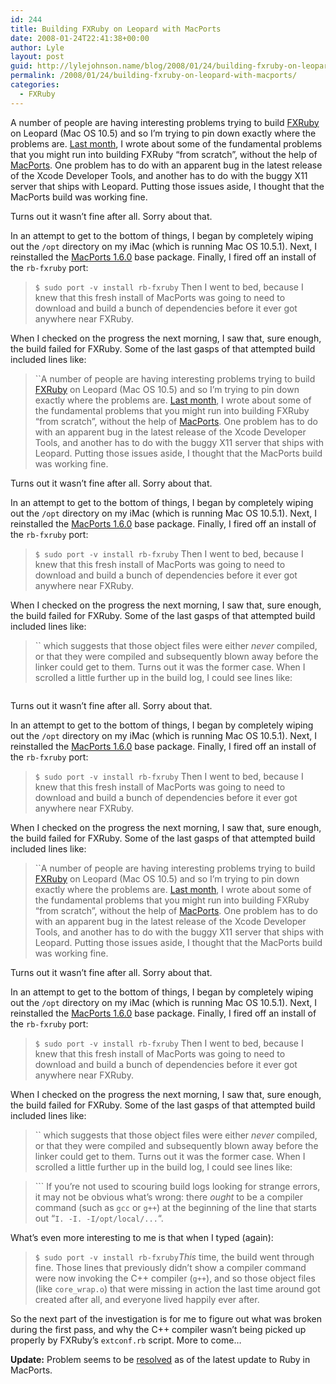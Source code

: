 ```yaml
---
id: 244
title: Building FXRuby on Leopard with MacPorts
date: 2008-01-24T22:41:38+00:00
author: Lyle
layout: post
guid: http://lylejohnson.name/blog/2008/01/24/building-fxruby-on-leopard-with-macports/
permalink: /2008/01/24/building-fxruby-on-leopard-with-macports/
categories:
  - FXRuby
---
```

A number of people are having interesting problems trying to build [FXRuby](http://www.fxruby.org/) on Leopard (Mac OS 10.5) and so I&#8217;m trying to pin down exactly where the problems are. [Last month](http://lylejohnson.name/blog/2007/12/01/building-fox-and-fxruby-on-mac-os-x-leopard/), I wrote about some of the fundamental problems that you might run into building FXRuby &#8220;from scratch&#8221;, without the help of [MacPorts](http://www.macports.org/). One problem has to do with an apparent bug in the latest release of the Xcode Developer Tools, and another has to do with the buggy X11 server that ships with Leopard. Putting those issues aside, I thought that the MacPorts build was working fine.

Turns out it wasn&#8217;t fine after all. Sorry about that.

In an attempt to get to the bottom of things, I began by completely wiping out the `/opt` directory on my iMac (which is running Mac OS 10.5.1). Next, I reinstalled the [MacPorts 1.6.0](http://svn.macports.org/repository/macports/downloads/MacPorts-1.6.0/MacPorts-1.6.0-10.5-Leopard.dmg) base package. Finally, I fired off an install of the `rb-fxruby` port: 

> `$ sudo port -v install rb-fxruby` Then I went to bed, because I knew that this fresh install of MacPorts was going to need to download and build a bunch of dependencies before it ever got anywhere near FXRuby.

When I checked on the progress the next morning, I saw that, sure enough, the build failed for FXRuby. Some of the last gasps of that attempted build included lines like: 

> ``A number of people are having interesting problems trying to build [FXRuby](http://www.fxruby.org/) on Leopard (Mac OS 10.5) and so I&#8217;m trying to pin down exactly where the problems are. [Last month](http://lylejohnson.name/blog/2007/12/01/building-fox-and-fxruby-on-mac-os-x-leopard/), I wrote about some of the fundamental problems that you might run into building FXRuby &#8220;from scratch&#8221;, without the help of [MacPorts](http://www.macports.org/). One problem has to do with an apparent bug in the latest release of the Xcode Developer Tools, and another has to do with the buggy X11 server that ships with Leopard. Putting those issues aside, I thought that the MacPorts build was working fine.

Turns out it wasn&#8217;t fine after all. Sorry about that.

In an attempt to get to the bottom of things, I began by completely wiping out the `/opt` directory on my iMac (which is running Mac OS 10.5.1). Next, I reinstalled the [MacPorts 1.6.0](http://svn.macports.org/repository/macports/downloads/MacPorts-1.6.0/MacPorts-1.6.0-10.5-Leopard.dmg) base package. Finally, I fired off an install of the `rb-fxruby` port: 

> `$ sudo port -v install rb-fxruby` Then I went to bed, because I knew that this fresh install of MacPorts was going to need to download and build a bunch of dependencies before it ever got anywhere near FXRuby.

When I checked on the progress the next morning, I saw that, sure enough, the build failed for FXRuby. Some of the last gasps of that attempted build included lines like: 

>``  which suggests that those object files were either _never_ compiled, or that they were compiled and subsequently blown away before the linker could get to them. Turns out it was the former case. When I scrolled a little further up in the build log, I could see lines like: 

> ```A number of people are having interesting problems trying to build [FXRuby](http://www.fxruby.org/) on Leopard (Mac OS 10.5) and so I&#8217;m trying to pin down exactly where the problems are. [Last month](http://lylejohnson.name/blog/2007/12/01/building-fox-and-fxruby-on-mac-os-x-leopard/), I wrote about some of the fundamental problems that you might run into building FXRuby &#8220;from scratch&#8221;, without the help of [MacPorts](http://www.macports.org/). One problem has to do with an apparent bug in the latest release of the Xcode Developer Tools, and another has to do with the buggy X11 server that ships with Leopard. Putting those issues aside, I thought that the MacPorts build was working fine.

Turns out it wasn&#8217;t fine after all. Sorry about that.

In an attempt to get to the bottom of things, I began by completely wiping out the `/opt` directory on my iMac (which is running Mac OS 10.5.1). Next, I reinstalled the [MacPorts 1.6.0](http://svn.macports.org/repository/macports/downloads/MacPorts-1.6.0/MacPorts-1.6.0-10.5-Leopard.dmg) base package. Finally, I fired off an install of the `rb-fxruby` port: 

> `$ sudo port -v install rb-fxruby` Then I went to bed, because I knew that this fresh install of MacPorts was going to need to download and build a bunch of dependencies before it ever got anywhere near FXRuby.

When I checked on the progress the next morning, I saw that, sure enough, the build failed for FXRuby. Some of the last gasps of that attempted build included lines like: 

> ``A number of people are having interesting problems trying to build [FXRuby](http://www.fxruby.org/) on Leopard (Mac OS 10.5) and so I&#8217;m trying to pin down exactly where the problems are. [Last month](http://lylejohnson.name/blog/2007/12/01/building-fox-and-fxruby-on-mac-os-x-leopard/), I wrote about some of the fundamental problems that you might run into building FXRuby &#8220;from scratch&#8221;, without the help of [MacPorts](http://www.macports.org/). One problem has to do with an apparent bug in the latest release of the Xcode Developer Tools, and another has to do with the buggy X11 server that ships with Leopard. Putting those issues aside, I thought that the MacPorts build was working fine.

Turns out it wasn&#8217;t fine after all. Sorry about that.

In an attempt to get to the bottom of things, I began by completely wiping out the `/opt` directory on my iMac (which is running Mac OS 10.5.1). Next, I reinstalled the [MacPorts 1.6.0](http://svn.macports.org/repository/macports/downloads/MacPorts-1.6.0/MacPorts-1.6.0-10.5-Leopard.dmg) base package. Finally, I fired off an install of the `rb-fxruby` port: 

> `$ sudo port -v install rb-fxruby` Then I went to bed, because I knew that this fresh install of MacPorts was going to need to download and build a bunch of dependencies before it ever got anywhere near FXRuby.

When I checked on the progress the next morning, I saw that, sure enough, the build failed for FXRuby. Some of the last gasps of that attempted build included lines like: 

>``  which suggests that those object files were either _never_ compiled, or that they were compiled and subsequently blown away before the linker could get to them. Turns out it was the former case. When I scrolled a little further up in the build log, I could see lines like: 

>```  If you&#8217;re not used to scouring build logs looking for strange errors, it may not be obvious what&#8217;s wrong: there _ought_ to be a compiler command (such as `gcc` or `g++`) at the beginning of the line that starts out &#8220;`I. -I. -I/opt/local/...`&#8220;.

What&#8217;s even more interesting to me is that when I typed (again): 

> `$ sudo port -v install rb-fxruby`_This_ time, the build went through fine. Those lines that previously didn&#8217;t show a compiler command were now invoking the C++ compiler (`g++`), and so those object files (like `core_wrap.o`) that were missing in action the last time around got created after all, and everyone lived happily ever after.

So the next part of the investigation is for me to figure out what was broken during the first pass, and why the C++ compiler wasn&#8217;t being picked up properly by FXRuby&#8217;s `extconf.rb` script. More to come&#8230;

**Update:** Problem seems to be [resolved](http://lylejohnson.name/blog/2008/02/28/building-fxruby-on-leopard-with-macports-update/) as of the latest update to Ruby in MacPorts.